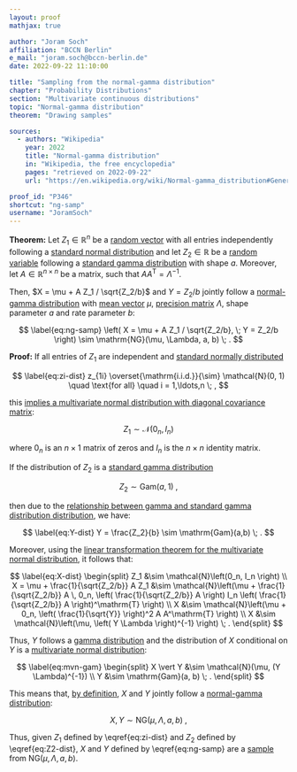 ```yaml
---
layout: proof
mathjax: true

author: "Joram Soch"
affiliation: "BCCN Berlin"
e_mail: "joram.soch@bccn-berlin.de"
date: 2022-09-22 11:10:00

title: "Sampling from the normal-gamma distribution"
chapter: "Probability Distributions"
section: "Multivariate continuous distributions"
topic: "Normal-gamma distribution"
theorem: "Drawing samples"

sources:
  - authors: "Wikipedia"
    year: 2022
    title: "Normal-gamma distribution"
    in: "Wikipedia, the free encyclopedia"
    pages: "retrieved on 2022-09-22"
    url: "https://en.wikipedia.org/wiki/Normal-gamma_distribution#Generating_normal-gamma_random_variates"

proof_id: "P346"
shortcut: "ng-samp"
username: "JoramSoch"
---
```



**Theorem:** Let $Z_1 \in \mathbb{R}^n$ be a [random vector](/D/rvec) with all entries independently following a [standard normal distribution](/D/snorm) and let $Z_2 \in \mathbb{R}$ be a [random variable](/D/rvar) following a [standard gamma distribution](/D/sgam) with shape $a$. Moreover, let $A \in \mathbb{R}^{n \times n}$ be a matrix, such that $A A^\mathrm{T} = \Lambda^{-1}$.

Then, $X = \mu + A Z_1 / \sqrt{Z_2/b}$ and $Y = Z_2/b$ jointly follow a [normal-gamma distribution](/D/ng) with [mean vector](/D/mean-rvec) $\mu$, [precision matrix](/D/precmat) $\Lambda$, shape parameter $a$ and rate parameter $b$:

$$ \label{eq:ng-samp}
\left( X = \mu + A Z_1 / \sqrt{Z_2/b}, \; Y = Z_2/b \right) \sim \mathrm{NG}(\mu, \Lambda, a, b) \; .
$$


**Proof:** If all entries of $Z_1$ are independent and [standard normally distributed](/D/snorm)

$$ \label{eq:zi-dist}
z_{1i} \overset{\mathrm{i.i.d.}}{\sim} \mathcal{N}(0, 1) \quad \text{for all} \quad i = 1,\ldots,n \; ,
$$

this [implies a multivariate normal distribution with diagonal covariance matrix](/P/mvn-ind):

$$ \label{eq:Z1-dist}
Z_1 \sim \mathcal{N}\left(0_n, I_n \right)
$$

where $0_n$ is an $n \times 1$ matrix of zeros and $I_n$ is the $n \times n$ identity matrix.

If the distribution of $Z_2$ is a [standard gamma distribution](/D/sgam)

$$ \label{eq:Z2-dist}
Z_2 \sim \mathrm{Gam}(a, 1) \; ,
$$

then due to the [relationship between gamma and standard gamma distribution distribution](/P/gam-sgam), we have:

$$ \label{eq:Y-dist}
Y = \frac{Z_2}{b} \sim \mathrm{Gam}(a,b) \; .
$$

Moreover, using the [linear transformation theorem for the multivariate normal distribution](/P/mvn-ltt), it follows that:

$$ \label{eq:X-dist}
\begin{split}
Z_1 &\sim \mathcal{N}\left(0_n, I_n \right) \\
X = \mu + \frac{1}{\sqrt{Z_2/b}} A Z_1 &\sim \mathcal{N}\left(\mu + \frac{1}{\sqrt{Z_2/b}} A \, 0_n, \left( \frac{1}{\sqrt{Z_2/b}} A \right) I_n \left( \frac{1}{\sqrt{Z_2/b}} A \right)^\mathrm{T} \right) \\
X &\sim \mathcal{N}\left(\mu + 0_n, \left( \frac{1}{\sqrt{Y}} \right)^2 A A^\mathrm{T} \right) \\
X &\sim \mathcal{N}\left(\mu, \left( Y \Lambda \right)^{-1} \right) \; .
\end{split}
$$

Thus, $Y$ follows a [gamma distribution](/D/gam) and the distribution of $X$ conditional on $Y$ is a [multivariate normal distribution](/D/mvn):

$$ \label{eq:mvn-gam}
\begin{split}
X \vert Y &\sim \mathcal{N}(\mu, (Y \Lambda)^{-1}) \\
Y &\sim \mathrm{Gam}(a, b) \; .
\end{split}
$$

This means that, [by definition](/D/ng), $X$ and $Y$ jointly follow a [normal-gamma distribution](/D/ng):

$$ \label{eq:ng-samp-qed}
X,Y \sim \mathrm{NG}(\mu, \Lambda, a, b) \; ,
$$

Thus, given $Z_1$ defined by \eqref{eq:zi-dist} and $Z_2$ defined by \eqref{eq:Z2-dist}, $X$ and $Y$ defined by \eqref{eq:ng-samp} are a [sample](/D/samp) from $\mathrm{NG}(\mu, \Lambda, a, b)$.